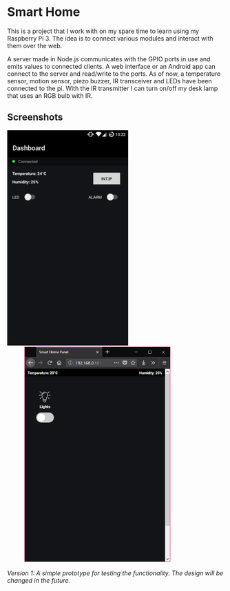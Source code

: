 # Smart Home

This is a project that I work with on my spare time to learn using my Raspberry Pi 3. The idea is to connect various modules and interact with them over the web.

A server made in Node.js communicates with the GPIO ports in use and emits values to connected clients. A web interface or an Android app can connect to the server and read/write to the ports. As of now, a temperature sensor, motion sensor, piezo buzzer, IR transceiver and LEDs have been connected to the pi. With the IR transmitter I can turn on/off my desk lamp that uses an RGB bulb with IR.

## Screenshots
<div style="display:block;float:left;">
    <img src="screenshots/app-version-1.0.png" height="500"/>
    <img src="screenshots/web-version-1.0.PNG" height="500" hspace="40"/>
  <p><i>Version 1: A simple prototype for testing the functionality. The design will be changed in the future.</i></p>
</div>
